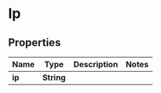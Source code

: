 

# Ip

## Properties

Name | Type | Description | Notes
------------ | ------------- | ------------- | -------------
**ip** | **String** |  | 




